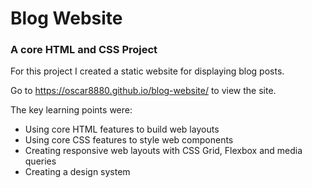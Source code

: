 # Blog Website
### A core HTML and CSS Project

For this project I created a static website for displaying blog posts.

Go to https://oscar8880.github.io/blog-website/ to view the site.

The key learning points were:
* Using core HTML features to build web layouts
* Using core CSS features to style web components
* Creating responsive web layouts with CSS Grid, Flexbox and media queries
* Creating a design system
